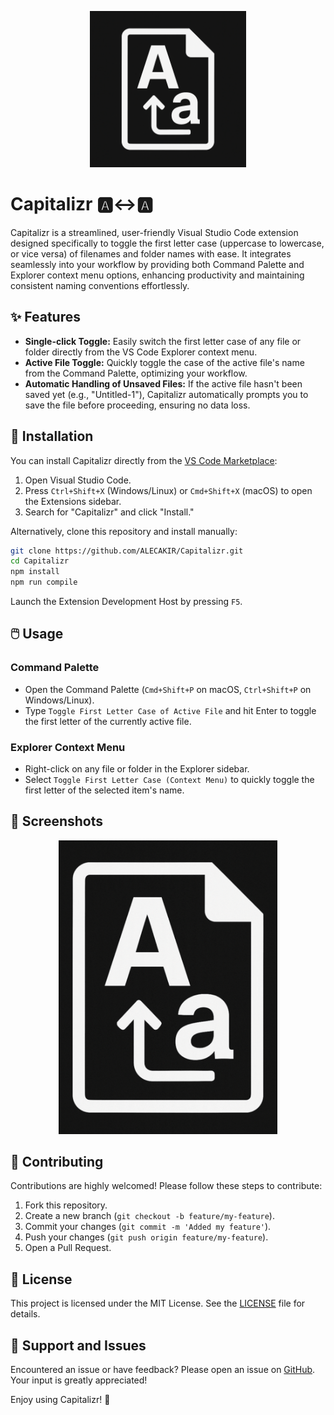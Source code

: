 
<p align="center">
  <img src="icon.png" alt="Capitalizr Icon" width="250">
</p>

# Capitalizr 🅰️↔️🅰️

Capitalizr is a streamlined, user-friendly Visual Studio Code extension designed specifically to toggle the first letter case (uppercase to lowercase, or vice versa) of filenames and folder names with ease. It integrates seamlessly into your workflow by providing both Command Palette and Explorer context menu options, enhancing productivity and maintaining consistent naming conventions effortlessly.

## ✨ Features

- **Single-click Toggle:** Easily switch the first letter case of any file or folder directly from the VS Code Explorer context menu.
- **Active File Toggle:** Quickly toggle the case of the active file's name from the Command Palette, optimizing your workflow.
- **Automatic Handling of Unsaved Files:** If the active file hasn't been saved yet (e.g., "Untitled-1"), Capitalizr automatically prompts you to save the file before proceeding, ensuring no data loss.

## 🚀 Installation

You can install Capitalizr directly from the [VS Code Marketplace](https://marketplace.visualstudio.com/items?itemName=ALECAKIR.capitalizr):

1. Open Visual Studio Code.
2. Press `Ctrl+Shift+X` (Windows/Linux) or `Cmd+Shift+X` (macOS) to open the Extensions sidebar.
3. Search for "Capitalizr" and click "Install."

Alternatively, clone this repository and install manually:

```bash
git clone https://github.com/ALECAKIR/Capitalizr.git
cd Capitalizr
npm install
npm run compile
```

Launch the Extension Development Host by pressing `F5`.

## 🖱️ Usage

### Command Palette
- Open the Command Palette (`Cmd+Shift+P` on macOS, `Ctrl+Shift+P` on Windows/Linux).
- Type `Toggle First Letter Case of Active File` and hit Enter to toggle the first letter of the currently active file.

### Explorer Context Menu
- Right-click on any file or folder in the Explorer sidebar.
- Select `Toggle First Letter Case (Context Menu)` to quickly toggle the first letter of the selected item's name.

## 📸 Screenshots

<p align="center">
  <img src="demo.gif" alt="Capitalizr Demo" width="350">
</p>


## 🤝 Contributing

Contributions are highly welcomed! Please follow these steps to contribute:

1. Fork this repository.
2. Create a new branch (`git checkout -b feature/my-feature`).
3. Commit your changes (`git commit -m 'Added my feature'`).
4. Push your changes (`git push origin feature/my-feature`).
5. Open a Pull Request.

## 📃 License

This project is licensed under the MIT License. See the [LICENSE](LICENSE) file for details.

## 📩 Support and Issues

Encountered an issue or have feedback? Please open an issue on [GitHub](https://github.com/ALECAKIR/Capitalizr/issues). Your input is greatly appreciated!

Enjoy using Capitalizr! 🚀
